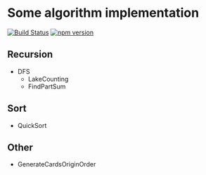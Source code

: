 # Some algorithm implementation
[![Build Status](https://travis-ci.org/sherlockkong/algorithm.svg?branch=master)](https://travis-ci.org/sherlockkong/algorithm)
[![npm version](https://badge.fury.io/js/react-c-grid.svg)](https://badge.fury.io/js/react-c-grid)

## Recursion
- DFS
  - LakeCounting
  - FindPartSum
## Sort 
- QuickSort
## Other
- GenerateCardsOriginOrder